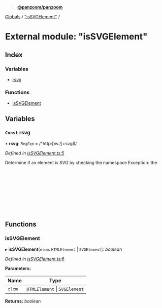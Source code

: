 > **[@panzoom/panzoom](../README.md)**

[Globals](../globals.md) / ["isSVGElement"](_issvgelement_.md) /

# External module: "isSVGElement"

## Index

### Variables

* [rsvg](_issvgelement_.md#const-rsvg)

### Functions

* [isSVGElement](_issvgelement_.md#issvgelement)

## Variables

### `Const` rsvg

• **rsvg**: *`RegExp`* =  /^http:[\w\.\/]+svg$/

*Defined in [isSVGElement.ts:5](https://github.com/timmywil/panzoom/blob/65a9a10/src/isSVGElement.ts#L5)*

Determine if an element is SVG by checking the namespace
Exception: the <svg> element itself should be treated like HTML

## Functions

###  isSVGElement

▸ **isSVGElement**(`elem`: `HTMLElement` | `SVGElement`): *boolean*

*Defined in [isSVGElement.ts:6](https://github.com/timmywil/panzoom/blob/65a9a10/src/isSVGElement.ts#L6)*

**Parameters:**

Name | Type |
------ | ------ |
`elem` | `HTMLElement` \| `SVGElement` |

**Returns:** *boolean*